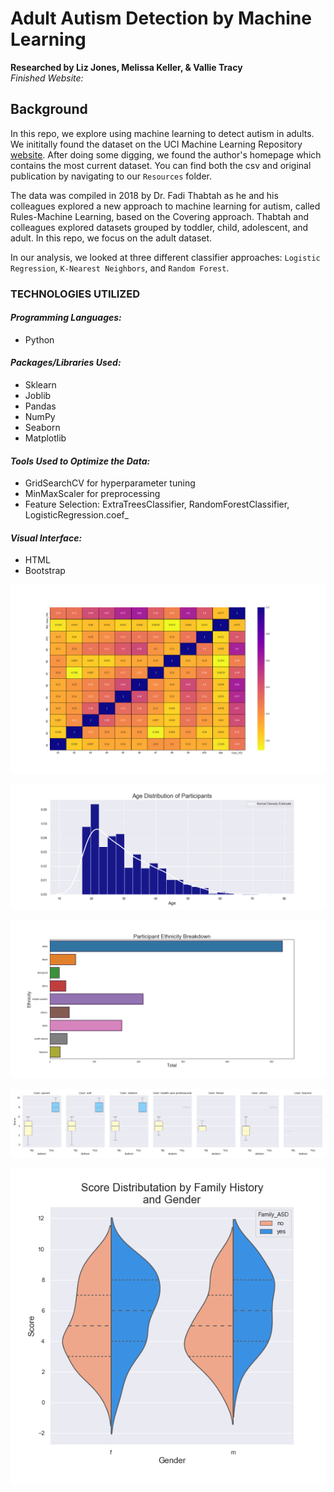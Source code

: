 # Adult Autism Detection by Machine Learning
<b>Researched by Liz Jones, Melissa Keller, & Vallie Tracy</b>     
*Finished Website:*   
## Background     
In this repo, we explore using machine learning to detect autism in adults.  We inititally found the dataset on the UCI Machine Learning Repository [website](http://archive.ics.uci.edu/ml/datasets/Autism+Screening+Adult).  After doing some digging, we found the author's homepage which contains the most current dataset. You can find both the csv and original publication by navigating to our `Resources` folder.      

The data was compiled in 2018 by Dr. Fadi Thabtah as he and his colleagues explored a new approach to machine learning for autism, called Rules-Machine Learning, based on the Covering approach.  Thabtah and colleagues explored datasets grouped by toddler, child, adolescent, and adult.  In this repo, we focus on the adult dataset.

In our analysis, we looked at three different classifier approaches: `Logistic Regression`, `K-Nearest Neighbors`, and `Random Forest`.     
### TECHNOLOGIES UTILIZED
#### *Programming Languages:*
* Python

#### *Packages/Libraries Used:*
* Sklearn
* Joblib
* Pandas
* NumPy
* Seaborn
* Matplotlib

#### *Tools Used to Optimize the Data:*
* GridSearchCV for hyperparameter tuning
* MinMaxScaler for preprocessing
* Feature Selection: ExtraTreesClassifier, RandomForestClassifier, LogisticRegression.coef_

#### *Visual Interface:*
* HTML
* Bootstrap
 


![HeatMap](/Images/HeatMap.png) 

![AgeDistribution](/Images/AgeDistribution.png) 

![EthnicityBreakdown](/Images/EthnicityBreakdown.png) 

![TestTakerBoxPlots](/Images/TestTakerBoxPlots.png) 

![Violin_Family_Gender](/Images/Violin_Family_Gender.png) 
